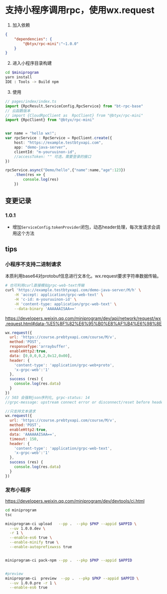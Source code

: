 
# 支持小程序调用rpc，使用wx.request


1. 加入依赖

```json
{
    "dependencies": {
        "@btyx/rpc-mini":"~1.0.0"
    }
}
```

2. 进入小程序目录构建
 
```bash
cd $miniprogram
yarn install
IDE : Tools -> Build npm
``` 

3. 使用 
 
```ts
// pages/index/index.ts
import {RpcResult,ServiceConfig,RpcService} from "bt-rpc-base"
// 云函数版本
// import {CloudRpcClient as  RpcClient} from "@btyx/rpc-mini"
import {RpcClient} from "@btyx/rpc-mini"


var name = "hello wx!";
var rpcService : RpcService = RpcClient.create({
    host: "https://example.testbtyxapi.com",
    app: "demo-java-server",
    clientId: "m-youruuinon-id",
    //accessToken: "" 可选，需要登录的接口
})

rpcService.async("Demo/hello",{"name":name,"age":123})
    .then(res => {
        console.log(res)
    })

```

## 变更记录

### 1.0.1

* 增加`ServiceConfig`.`tokenProvider`闭包，动态header处理，每次发请求会调用这个方法


## tips

### 小程序不支持二进制请求

本质利用base64对protobuf信息进行文本化。wx.request要求字符串数据传输。

```bash 
# 也可利用curl直接模拟grpc-web-text传输
curl 'https://example.testbtyxapi.com/demo-java-server/M/h' \
    -H 'accept: application/grpc-web-text' \
    -H 'c-id: m-youruuinon-id' \
    -H 'content-type: application/grpc-web-text' \
    --data-binary 'AAAAAAISAA=='
```

https://developers.weixin.qq.com/miniprogram/dev/api/network/request/wx.request.html#data-%E5%8F%82%E6%95%B0%E8%AF%B4%E6%98%8E

```js
wx.request({
  url: 'https://course.prebtyxapi.com/course/M/v', 
  method:'POST',
  responseType:'arraybuffer',
  enableHttp2:true,
  data: [0,0,0,0,2,0x12,0x00],
  header: {
    'content-type': 'application/grpc-web+proto',
    'x-grpc-web':'1'
  },
  success (res) {
    console.log(res.data)
  }
})
// 503 会强制json序列化, grpc-status: 14
//grpc-message: upstream connect error or disconnect/reset before headers. reset reason: remote reset

//只支持文本请求
wx.request({
  url: 'https://course.prebtyxapi.com/course/M/v', 
  method:'POST',
  enableHttp2:true,
  data: 'AAAAAAISAA==',
  timeout: 150,
  header: {
    'content-type': 'application/grpc-web-text',
    'x-grpc-web':'1'
  },
  success (res) {
    console.log(res.data)
  }
})
```

### 发布小程序

https://developers.weixin.qq.com/miniprogram/dev/devtools/ci.html

```bash
cd miniprogram
tsc

miniprogram-ci upload   --pp .  --pkp $PKP --appid $APPID \
  --uv 1.0.0.dev \
  -r 1 \
  --enable-es6 true \
  --enable-minify true \
  --enable-autoprefixwxss true


miniprogram-ci pack-npm --pp .  --pkp $PKP --appid $APPID 


#preview
miniprogram-ci  preview  --pp .  --pkp $PKP --appid $APPID \
  --uv 1.0.0.pre -r 1 \
  --enable-es6 true
```
